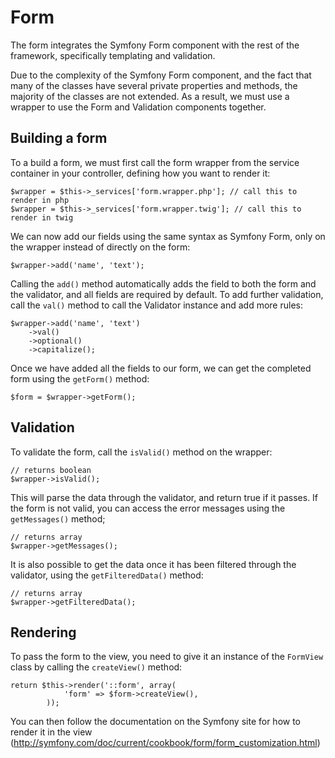 # Form

The form integrates the Symfony Form component with the rest of the framework, specifically templating and validation.

Due to the complexity of the Symfony Form component, and the fact that many of the classes have several private properties and methods, the majority of the classes are not extended. As a result, we must use a wrapper to use the Form and Validation components together.

## Building a form

To a build a form, we must first call the form wrapper from the service container in your controller, defining how you want to render it:

	$wrapper = $this->_services['form.wrapper.php']; // call this to render in php
	$wrapper = $this->_services['form.wrapper.twig']; // call this to render in twig

We can now add our fields using the same syntax as Symfony Form, only on the wrapper instead of directly on the form:

	$wrapper->add('name', 'text');

Calling the `add()` method automatically adds the field to both the form and the validator, and all fields are required by default. To add further validation, call the `val()` method to call the Validator instance and add more rules:

	$wrapper->add('name', 'text')
		->val()
		->optional()
		->capitalize();

Once we have added all the fields to our form, we can get the completed form using the `getForm()` method:

	$form = $wrapper->getForm();

## Validation

To validate the form, call the `isValid()` method on the wrapper:

	// returns boolean
	$wrapper->isValid();

This will parse the data through the validator, and return true if it passes. If the form is not valid, you can access the error messages using the `getMessages()` method;

	// returns array
	$wrapper->getMessages();

It is also possible to get the data once it has been filtered through the validator, using the `getFilteredData()` method:

	// returns array
	$wrapper->getFilteredData();

## Rendering

To pass the form to the view, you need to give it an instance of the `FormView` class by calling the `createView()` method:

	return $this->render('::form', array(
    			'form' => $form->createView(),
    		));

You can then follow the documentation on the Symfony site for how to render it in the view (http://symfony.com/doc/current/cookbook/form/form_customization.html)